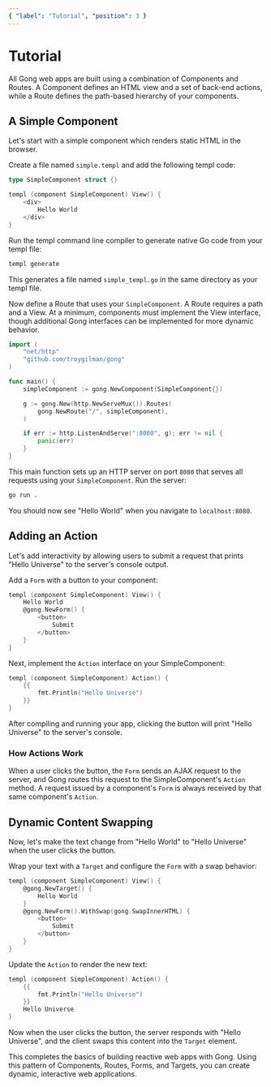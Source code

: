 ```yaml
---
{ "label": "Tutorial", "position": 3 }
---
```


# Tutorial

All Gong web apps are built using a combination of Components and Routes. A Component defines an HTML view and a set of back-end actions, while a Route defines the path-based hierarchy of your components.

## A Simple Component

Let's start with a simple component which renders static HTML in the browser.

Create a file named `simple.templ` and add the following templ code:

```go
type SimpleComponent struct {}

templ (component SimpleComponent) View() {
	<div>
		Hello World
	</div>
}
```

Run the templ command line compiler to generate native Go code from your templ file:

```bash
templ generate
```

This generates a file named `simple_templ.go` in the same directory as your templ file.

Now define a Route that uses your `SimpleComponent`. A Route requires a path and a View. At a minimum, components must implement the View interface, though additional Gong interfaces can be implemented for more dynamic behavior.

```go
import (
	"net/http"
	"github.com/troygilman/gong"
)

func main() {
	simpleComponent := gong.NewComponent(SimpleComponent{})

	g := gong.New(http.NewServeMux()).Routes(
		gong.NewRoute("/", simpleComponent),
	)

	if err := http.ListenAndServe(":8080", g); err != nil {
		panic(err)
	}
}
```

This main function sets up an HTTP server on port `8080` that serves all requests using your `SimpleComponent`. Run the server:

```bash
go run .
```

You should now see "Hello World" when you navigate to `localhost:8080`.

## Adding an Action

Let's add interactivity by allowing users to submit a request that prints "Hello Universe" to the server's console output.

Add a `Form` with a button to your component:

```go
templ (component SimpleComponent) View() {
	Hello World
	@gong.NewForm() {
		<button>
			Submit
		</button>
	}
}
```

Next, implement the `Action` interface on your SimpleComponent:

```go
templ (component SimpleComponent) Action() {
	{{
		fmt.Println("Hello Universe")
	}}
}
```

After compiling and running your app, clicking the button will print "Hello Universe" to the server's console.

### How Actions Work

When a user clicks the button, the `Form` sends an AJAX request to the server, and Gong routes this request to the SimpleComponent's `Action` method. A request issued by a component's `Form` is always received by that same component's `Action`.

## Dynamic Content Swapping

Now, let's make the text change from "Hello World" to "Hello Universe" when the user clicks the button.

Wrap your text with a `Target` and configure the `Form` with a swap behavior:

```go
templ (component SimpleComponent) View() {
	@gong.NewTarget() {
		Hello World
	}
	@gong.NewForm().WithSwap(gong.SwapInnerHTML) {
		<button>
			Submit
		</button>
	}
}
```

Update the `Action` to render the new text:

```go
templ (component SimpleComponent) Action() {
	{{
		fmt.Println("Hello Universe")
	}}
	Hello Universe
}
```

Now when the user clicks the button, the server responds with "Hello Universe", and the client swaps this content into the `Target` element.

This completes the basics of building reactive web apps with Gong. Using this pattern of Components, Routes, Forms, and Targets, you can create dynamic, interactive web applications.
